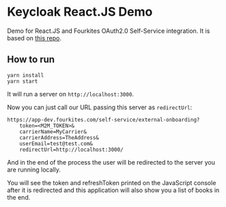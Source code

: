 # Keycloak React.JS Demo

Demo for React.JS and Fourkites OAuth2.0 Self-Service integration. It is based on [this repo](https://github.com/dasniko/keycloak-reactjs-demo).

## How to run

```
yarn install
yarn start
```

It will run a server on `http://localhost:3000`.

Now you can just call our URL passing this server as `redirectUrl`:

```
https://app-dev.fourkites.com/self-service/external-onboarding?
	token=<M2M_TOKEN>&
	carrierName=MyCarrier&
	carrierAddress=TheAddress&
	userEmail=test@test.com&
	redirectUrl=http://localhost:3000/
```

And in the end of the process the user will be redirected to the server you are running locally.

You will see the token and refreshToken printed on the JavaScript console after it is redirected and this application will also show you a list of books in the end.
